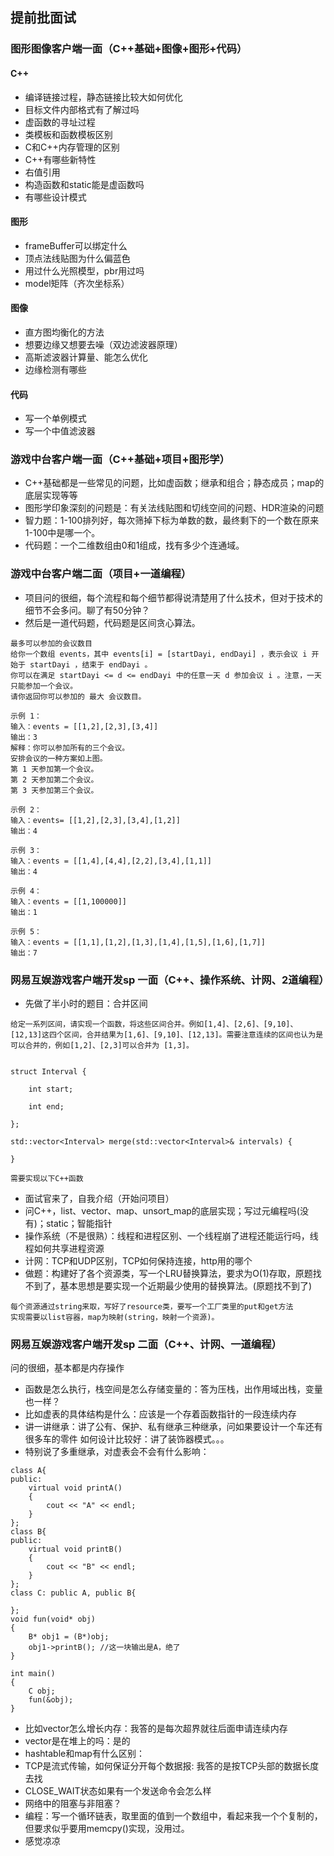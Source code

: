 ## 提前批面试

### 图形图像客户端一面（C++基础+图像+图形+代码）
#### C++
- 编译链接过程，静态链接比较大如何优化
- 目标文件内部格式有了解过吗
- 虚函数的寻址过程
- 类模板和函数模板区别
- C和C++内存管理的区别
- C++有哪些新特性
- 右值引用
- 构造函数和static能是虚函数吗
- 有哪些设计模式

#### 图形
- frameBuffer可以绑定什么
- 顶点法线贴图为什么偏蓝色
- 用过什么光照模型，pbr用过吗
- model矩阵（齐次坐标系）

#### 图像
- 直方图均衡化的方法
- 想要边缘又想要去噪（双边滤波器原理）
- 高斯滤波器计算量、能怎么优化
- 边缘检测有哪些

#### 代码
- 写一个单例模式
- 写一个中值滤波器

### 游戏中台客户端一面（C++基础+项目+图形学）
- C++基础都是一些常见的问题，比如虚函数；继承和组合；静态成员；map的底层实现等等
- 图形学印象深刻的问题是：有关法线贴图和切线空间的问题、HDR渲染的问题
- 智力题：1-100排列好，每次筛掉下标为单数的数，最终剩下的一个数在原来1-100中是哪一个。
- 代码题：一个二维数组由0和1组成，找有多少个连通域。

### 游戏中台客户端二面（项目+一道编程）
- 项目问的很细，每个流程和每个细节都得说清楚用了什么技术，但对于技术的细节不会多问。聊了有50分钟？
- 然后是一道代码题，代码题是区间贪心算法。

```
最多可以参加的会议数目
给你一个数组 events，其中 events[i] = [startDayi, endDayi] ，表示会议 i 开始于 startDayi ，结束于 endDayi 。
你可以在满足 startDayi <= d <= endDayi 中的任意一天 d 参加会议 i 。注意，一天只能参加一个会议。
请你返回你可以参加的 最大 会议数目。

示例 1：
输入：events = [[1,2],[2,3],[3,4]]
输出：3
解释：你可以参加所有的三个会议。
安排会议的一种方案如上图。
第 1 天参加第一个会议。
第 2 天参加第二个会议。
第 3 天参加第三个会议。

示例 2：
输入：events= [[1,2],[2,3],[3,4],[1,2]]
输出：4

示例 3：
输入：events = [[1,4],[4,4],[2,2],[3,4],[1,1]]
输出：4

示例 4：
输入：events = [[1,100000]]
输出：1

示例 5：
输入：events = [[1,1],[1,2],[1,3],[1,4],[1,5],[1,6],[1,7]]
输出：7
```

### 网易互娱游戏客户端开发sp 一面（C++、操作系统、计网、2道编程）
-  先做了半小时的题目：合并区间

```
给定一系列区间，请实现一个函数，将这些区间合并。例如[1,4]、[2,6]、[9,10]、[12,13]这四个区间，合并结果为[1,6]、[9,10]、[12,13]。需要注意连续的区间也认为是可以合并的，例如[1,2]、[2,3]可以合并为 [1,3]。


struct Interval {

    int start;

    int end;

};

std::vector<Interval> merge(std::vector<Interval>& intervals) {

}

需要实现以下C++函数
```

-  面试官来了，自我介绍（开始问项目）
-  问C++，list、vector、map、unsort_map的底层实现；写过元编程吗(没有)；static；智能指针
-  操作系统（不是很熟）：线程和进程区别、一个线程崩了进程还能运行吗，线程如何共享进程资源
-  计网：TCP和UDP区别，TCP如何保持连接，http用的哪个
-  做题：构建好了各个资源类，写一个LRU替换算法，要求为O(1)存取，原题找不到了，基本思想是要实现一个近期最少使用的替换算法。(原题找不到了)

```
每个资源通过string来取，写好了resource类，要写一个工厂类里的put和get方法
实现需要以list容器，map为映射(string，映射一个资源)。
```
### 网易互娱游戏客户端开发sp 二面（C++、计网、一道编程）
问的很细，基本都是内存操作
- 函数是怎么执行，栈空间是怎么存储变量的：答为压栈，出作用域出栈，变量也一样？
- 比如虚表的具体结构是什么：应该是一个存着函数指针的一段连续内存
- 讲一讲继承：讲了公有、保护、私有继承三种继承，问如果要设计一个车还有很多车的零件 如何设计比较好：讲了装饰器模式。。。
- 特别说了多重继承，对虚表会不会有什么影响：

```
class A{
public:
    virtual void printA()
    {
        cout << "A" << endl;
    }
};
class B{
public:
    virtual void printB()
    {
        cout << "B" << endl;
    }
};
class C: public A, public B{

};
void fun(void* obj)  
{
    B* obj1 = (B*)obj;
    obj1->printB(); //这一块输出是A，绝了
}

int main()
{
    C obj;
    fun(&obj);
}
```

- 比如vector怎么增长内存：我答的是每次超界就往后面申请连续内存
- vector是在堆上的吗：是的
- hashtable和map有什么区别：
- TCP是流式传输，如何保证分开每个数据报: 我答的是按TCP头部的数据长度去找
- CLOSE_WAIT状态如果有一个发送命令会怎么样
- 网络中的阻塞与非阻塞？
- 编程：写一个循环链表，取里面的值到一个数组中，看起来我一个个复制的，但要求似乎要用memcpy()实现，没用过。
- 感觉凉凉




